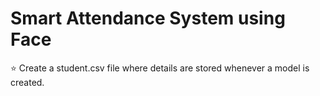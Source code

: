 # Smart Attendance System using Face

⭐ Create a student.csv file where details are stored whenever a model is created.
